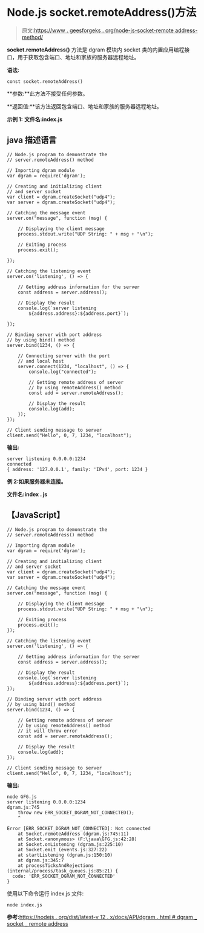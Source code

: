 # Node.js socket.remoteAddress()方法

> 原文:[https://www . geesforgeks . org/node-js-socket-remote address-method/](https://www.geeksforgeeks.org/node-js-socket-remoteaddress-method/)

**socket.remoteAddress()** 方法是 dgram 模块内 socket 类的内置应用编程接口，用于获取包含端口、地址和家族的服务器远程地址。

**语法:**

```
const socket.remoteAddress()
```

**参数:**此方法不接受任何参数。

**返回值:**该方法返回包含端口、地址和家族的服务器远程地址。

**示例 1:** **文件名:index.js**

## java 描述语言

```
// Node.js program to demonstrate the
// server.remoteAddress() method

// Importing dgram module
var dgram = require('dgram');

// Creating and initializing client
// and server socket
var client = dgram.createSocket("udp4");
var server = dgram.createSocket("udp4");

// Catching the message event
server.on("message", function (msg) {

    // Displaying the client message
    process.stdout.write("UDP String: " + msg + "\n");

    // Exiting process
    process.exit();

});

// Catching the listening event
server.on('listening', () => {

    // Getting address information for the server
    const address = server.address();

    // Display the result
    console.log(`server listening
        ${address.address}:${address.port}`);

});

// Binding server with port address
// by using bind() method
server.bind(1234, () => {

    // Connecting server with the port
    // and local host
    server.connect(1234, "localhost", () => {
        console.log("connected");

        // Getting remote address of server
        // by using remoteAddress() method
        const add = server.remoteAddress();

        // Display the result
        console.log(add);
    });
});

// Client sending message to server
client.send("Hello", 0, 7, 1234, "localhost");
```

**输出:**

```
server listening 0.0.0.0:1234
connected
{ address: '127.0.0.1', family: 'IPv4', port: 1234 }
```

**例 2:如果服务器未连接。**

**文件名:index . js**

## 【JavaScript】

```
// Node.js program to demonstrate the
// server.remoteAddress() method

// Importing dgram module
var dgram = require('dgram');

// Creating and initializing client
// and server socket
var client = dgram.createSocket("udp4");
var server = dgram.createSocket("udp4");

// Catching the message event
server.on("message", function (msg) {

    // Displaying the client message
    process.stdout.write("UDP String: " + msg + "\n");

    // Exiting process
    process.exit();
});

// Catching the listening event
server.on('listening', () => {

    // Getting address information for the server
    const address = server.address();

    // Display the result
    console.log(`server listening
        ${address.address}:${address.port}`);
});

// Binding server with port address
// by using bind() method
server.bind(1234, () => {

    // Getting remote address of server
    // by using remoteAddress() method
    // it will throw error
    const add = server.remoteAddress();

    // Display the result
    console.log(add);
});

// Client sending message to server
client.send("Hello", 0, 7, 1234, "localhost");
```

**输出:**

```
node GFG.js
server listening 0.0.0.0:1234
dgram.js:745
    throw new ERR_SOCKET_DGRAM_NOT_CONNECTED();
    ^

Error [ERR_SOCKET_DGRAM_NOT_CONNECTED]: Not connected
    at Socket.remoteAddress (dgram.js:745:11)
    at Socket.<anonymous> (F:\java\GFG.js:42:28)
    at Socket.onListening (dgram.js:225:10)
    at Socket.emit (events.js:327:22)
    at startListening (dgram.js:150:10)
    at dgram.js:345:7
    at processTicksAndRejections (internal/process/task_queues.js:85:21) {
  code: 'ERR_SOCKET_DGRAM_NOT_CONNECTED'
}
```

使用以下命令运行 index.js 文件:

```
node index.js
```

**参考:**[https://nodejs . org/dist/latest-v 12 . x/docs/API/dgram . html # dgram _ socket _ remote address](https://nodejs.org/dist/latest-v12.x/docs/api/dgram.html#dgram_socket_remoteaddress)
